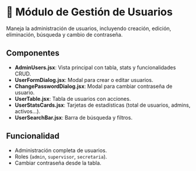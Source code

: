 # 👥 Módulo de Gestión de Usuarios

Maneja la administración de usuarios, incluyendo creación, edición, eliminación, búsqueda y cambio de contraseña.

## Componentes

- **AdminUsers.jsx**: Vista principal con tabla, stats y funcionalidades CRUD.
- **UserFormDialog.jsx**: Modal para crear o editar usuarios.
- **ChangePasswordDialog.jsx**: Modal para cambiar contraseña de usuario.
- **UserTable.jsx**: Tabla de usuarios con acciones.
- **UserStatsCards.jsx**: Tarjetas de estadísticas (total de usuarios, admins, activos...).
- **UserSearchBar.jsx**: Barra de búsqueda y filtros.

## Funcionalidad

- Administración completa de usuarios.
- Roles (`admin`, `supervisor`, `secretaria`).
- Cambiar contraseña desde la tabla.
